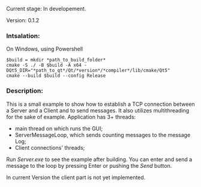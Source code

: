 Current stage: In developement.

Version: 0.1.2

### Intsalation:
On Windows, using Powershell

```
$build = mkdir *path_to_build_folder*
cmake -S ./ -B $build -A x64 -DQt5_DIR="*path_to_qt*/Qt/*version*/*compiler*/lib/cmake/Qt5"
cmake --build $build --config Release
```

### Description:

This is a small example to show how to establish a TCP connection between a Server and a Client and to send messages.
It also utilizes multithreading for the sake of example. 
Application has 3+ threads: 
- main thread on which runs the GUI;
- ServerMessageLoop, which sends counting messages to the message Log;
- Client connections' threads;

Run *Server.exe* to see the example after building. You can enter and send a message to the loop by pressing Enter or pushing the *Send* button.

In current Version the client part is not yet implemented.  